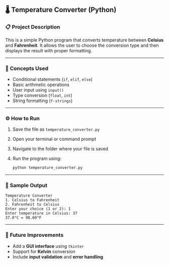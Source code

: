 
## 🌡️ Temperature Converter (Python)

### 📋 **Project Description**

This is a simple Python program that converts temperature between **Celsius** and **Fahrenheit**.
It allows the user to choose the conversion type and then displays the result with proper formatting.

---

### 🧠 **Concepts Used**

* Conditional statements (`if`, `elif`, `else`)
* Basic arithmetic operations
* User input using `input()`
* Type conversion (`float`, `int`)
* String formatting (`f-strings`)

---
### ⚙️ **How to Run**

1. Save the file as `temperature_converter.py`
2. Open your terminal or command prompt
3. Navigate to the folder where your file is saved
4. Run the program using:

   ```bash
   python temperature_converter.py
   ```

---

### 🧾 **Sample Output**

```
Temperature Converter
1. Celsius to Fahrenheit
2. Fahrenheit to Celsius
Enter your choice (1 or 2): 1
Enter temperature in Celsius: 37
37.0°C = 98.60°F
```

---

### 🌟 **Future Improvements**

* Add a **GUI interface** using `tkinter`
* Support for **Kelvin** conversion
* Include **input validation** and **error handling**



